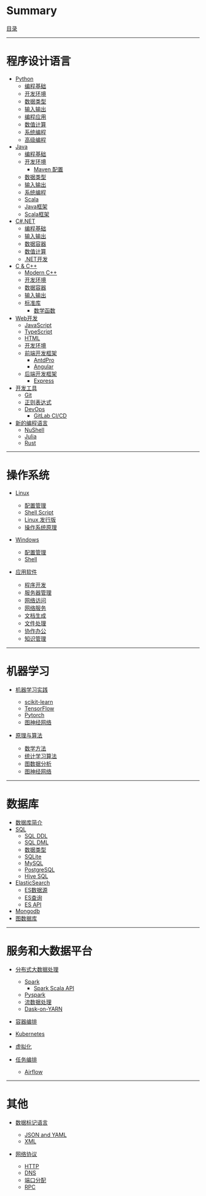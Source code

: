 # Summary

[目录](./index.md)

---

<!-- tree -P '*.md' -->

# 程序设计语言

- [Python](./Python/Python编程基础.md)
  - [编程基础](./Python/Python编程基础.md)
  - [开发环境](./Python/Python开发环境.md)
  - [数据类型](./Python/Python数据类型.md)
  - [输入输出](./Python/Python输入输出.md)
  - [编程应用](./Python/Python编程应用.md)
  - [数值计算](./Python/Python数值计算.md)
  - [系统编程](./Python/Python系统编程.md)
  - [高级编程](./Python/Python高级编程.md)
- [Java](./Java/JAVA编程基础.md)
  - [编程基础](./Java/JAVA编程基础.md)
  - [开发环境](./Java/Java开发环境.md)
    - [Maven 配置](./Java/Maven%20POM.md)
  - [数据类型](./Java/JAVA数据类型.md)
  - [输入输出](./Java/JAVA输入输出.md)
  - [系统编程](./Java/JAVA系统编程.md)
  <!-- [Java编程应用] -->
  <!-- [Java高级编程] -->
  - [Scala](./Java/Scala.md)
  - [Java框架](./Java/JavaFrameworks.md)
  - [Scala框架](./Java/ScalaFrameworks.md)
- [C#.NET](./CSharp.NET/CSharp编程基础.md)
  - [编程基础](./CSharp.NET/CSharp编程基础.md)
  - [输入输出](./CSharp.NET/CSharp输入输出.md)
  - [数据容器](./CSharp.NET/CSharp数据容器.md)
  - [数值计算](./CSharp.NET/CSharp数值计算.md)
  - [.NET开发](./CSharp.NET/dotnet开发.md)
- [C & C++](./CC++/Modern%20C++.md)
  - [Modern C++](./CC++/Modern%20C++.md)
  - [开发环境](./CC++/C++开发环境.md)
  - [数据容器](./CC++/C++容器.md)
  <!-- QUEUE.md -->
  - [输入输出](./CC++/输入输出.md)
  - [标准库](./CC++/标准库函数.md)
    - [数学函数](./CC++/数学函数.md)
- [Web开发]()
  - [JavaScript](./JavaScript/JavaScript.md)
  - [TypeScript](./JavaScript/TypeScript.md)
  - [HTML](./数据交换语言/HTML.md)
  - [开发环境](./JavaScript/JavaScript开发环境.md)
  - [前端开发框架]()
    - [AntdPro](./JavaScript/AntdPro.md)
    - [Angular](./JavaScript/Angular.md)
  - [后端开发框架]()
    - [Express](./JavaScript/Express.md)
- [开发工具]()
  - [Git](./开发环境/git.md)
  - [正则表达式](./笔记/正则表达式.md)
  - [DevOps]()
    - [GitLab CI/CD](./开发环境/gitlab-cicd.md)
  <!-- - [Git](./开发环境/Visual%20Studio使用技巧.md) -->
- [新的编程语言]()
  - [NuShell](./NewLang/Nushell.md)
  - [Julia](./NewLang/Julia/Julia%20Language.md)
  - [Rust](./NewLang/Rust/rust.md)
  <!-- [Go] -->

---

# 操作系统

- [Linux](./Linux/Linux配置和管理.md)
  - [配置管理](./Linux/Linux配置和管理.md)
  - [Shell Script](./Linux/Linux-Shell.md)
  - [Linux 发行版](./Linux/Linux发行版.md)
  - [操作系统原理](./Linux/操作系统原理.md)
  <!-- [Unix环境高级编程](./Linux/Unix环境高级编程.md) -->
  <!-- [](./图形界面/GTK/GTK.md) -->
  <!-- [操作系统接口] -->
- [Windows](Windows/Windows配置管理.md)
  - [配置管理](./Windows/Windows配置管理.md)
  - [Shell](./Windows/Windows%20Shell.md)
  <!-- - [应用软件](./Windows/Windows%20Applications.md) -->
  <!-- [](./图形界面/Windows%20Application.md) -->
  <!-- [](./图形界面/WindowsModernApplication.md) -->

- [应用软件]()
  - [程序开发](./应用软件/程序开发软件.md)
  - [服务器管理](./应用软件/服务器管理软件.md)
  - [网络访问](./应用软件/网络访问软件.md)
  - [网络服务](./应用软件/网络服务软件.md)
  - [文档生成](./应用软件/文档生成软件.md)
  - [文件处理](./应用软件/文件处理软件.md)
  - [协作办公](./应用软件/协作办公软件.md)
  - [知识管理](./应用软件/知识管理软件.md)
  <!-- - [多媒体编辑](./应用软件/多媒体编辑软件.md) -->

---

# 机器学习

- [机器学习实践](./机器学习/机器学习实践.md)

  - [scikit-learn](./机器学习/ScikitLearn.md)
  - [TensorFlow](./机器学习/TensorFlow.md)
  - [Pytorch](./机器学习/Pytorch.md)
  - [图神经网络](./机器学习/图神经网络.md)

- [原理与算法](./机器学习/机器学习算法.md)
  - [数学方法](./机器学习/机器学习的数学基础.md)
  - [统计学习算法](./机器学习/统计学习算法.md)
  - [图数据分析](./机器学习/图数据分析.md)
  - [图神经网络](./机器学习/图神经网络.md)

---

# 数据库

- [数据库简介](./数据库/数据库简介.md)
  <!-- 数据库字符集.md -->
- [SQL](./数据库/SQL语法.md)
  - [SQL DDL](./数据库/SQL%20DDL.md)
  - [SQL DML](./数据库/SQL%20DML.md)
  - [数据类型](./数据库/SQL数据类型.md)
  - [SQLite](./数据库/sqlite.md)
  - [MySQL](./数据库/MySQL.md)
  - [PostgreSQL](./数据库/PostgreSQL.md)
  - [Hive SQL](./数据库/HiveSQL.md)
- [ElasticSearch](./数据库/Elasticsearch.md)
  - [ES数据源](./数据库/Elasticsearch数据源.md)
  - [ES查询](./数据库/Elasticsearch查询.md)
  - [ES API](./数据库/ElasticsearchAPI.md)
- [Mongodb](./数据库/Mongodb.md)
- [图数据库](./数据库/GraphDatabase.md)
<!-- MemoryCache.md -->

---

# 服务和大数据平台

- [分布式大数据处理](./服务器/分布式大数据处理.md)
  <!-- - [CDH6 安装教程](./服务器/CDH6大数据集群离线安装.md) -->
  - [Spark](./服务器/Spark.md)
    - [Spark Scala API](./服务器/Spark%20Scala%20API.md)
  - [Pyspark](./服务器/Spark%20Python%20API.md)
  - [流数据处理](./服务器/流数据处理.md)
  - [Dask-on-YARN](./服务器/Dask%20on%20Yarn.md)
  <!-- Metastore.md -->

- [容器编排](./服务器/容器编排.md)
- [Kubernetes](./服务器/Kubernetes.md)
- [虚拟化](./服务器/虚拟化.md)
- [任务编排]()
  - [Airflow](./服务器/Airflow.md)

---

# 其他

- [数据标记语言]()

  - [JSON and YAML](./数据交换语言/JSON%20and%20YAML.md)
  - [XML](./数据交换语言/XML.md)

- [网络协议]()
  - [HTTP](./Protocols/http.md)
  - [DNS](./Protocols/DNS.md)
  - [端口分配](./Protocols/Internet%20Protocol.md)
  - [RPC](./Protocols/RPC.md)
